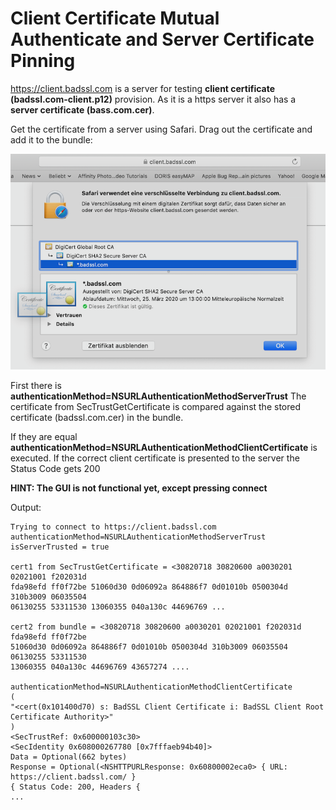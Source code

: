 # Client Certificate Mutual Authenticate and Server Certificate Pinning

https://client.badssl.com is a server for testing **client certificate (badssl.com-client.p12)** provision. 
As it is a https server it also has a **server certificate (bass.com.cer)**.


Get the certificate from a server using Safari. 
Drag out the certificate and add it to the bundle:

![CertDrag](https://github.com/frcocoatst/ClientCertificateMutualAuthenticateAndServerCertificatePinning/blob/master/certdrag.png
)

First there is **authenticationMethod=NSURLAuthenticationMethodServerTrust**
The certificate from SecTrustGetCertificate is compared against the stored certificate (badssl.com.cer) in the bundle.

If they are equal **authenticationMethod=NSURLAuthenticationMethodClientCertificate** is executed.
If the correct client certificate is presented to the server the Status Code gets 200

**HINT: The GUI is not functional yet, except pressing connect**

Output:
```
Trying to connect to https://client.badssl.com
authenticationMethod=NSURLAuthenticationMethodServerTrust
isServerTrusted = true

cert1 from SecTrustGetCertificate = <30820718 30820600 a0030201 02021001 f202031d 
fda98efd ff0f72be 51060d30 0d06092a 864886f7 0d01010b 0500304d 310b3009 06035504 
06130255 53311530 13060355 040a130c 44696769 ...

cert2 from bundle = <30820718 30820600 a0030201 02021001 f202031d fda98efd ff0f72be 
51060d30 0d06092a 864886f7 0d01010b 0500304d 310b3009 06035504 06130255 53311530 
13060355 040a130c 44696769 43657274 ....

authenticationMethod=NSURLAuthenticationMethodClientCertificate
(
"<cert(0x101400d70) s: BadSSL Client Certificate i: BadSSL Client Root Certificate Authority>"
)
<SecTrustRef: 0x600000103c30>
<SecIdentity 0x608000267780 [0x7fffaeb94b40]>
Data = Optional(662 bytes)
Response = Optional(<NSHTTPURLResponse: 0x60800002eca0> { URL: https://client.badssl.com/ } 
{ Status Code: 200, Headers {
...
```


